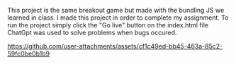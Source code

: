 
This project is the same breakout game but made with the bundling JS we learned in class.
I made this project in order to complete my assignment.
To run the project simply click the "Go live" button on the index.html file
ChatGpt was used to solve problems when bugs occured. 

https://github.com/user-attachments/assets/cf1c49ed-bb45-463a-85c2-59fc0be0b1b9

